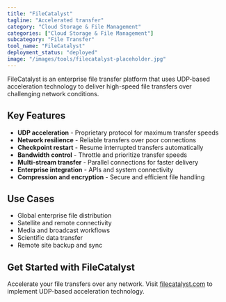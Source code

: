 ```yaml
---
title: "FileCatalyst"
tagline: "Accelerated transfer"
category: "Cloud Storage & File Management"
categories: ["Cloud Storage & File Management"]
subcategory: "File Transfer"
tool_name: "FileCatalyst"
deployment_status: "deployed"
image: "/images/tools/filecatalyst-placeholder.jpg"
---
```

FileCatalyst is an enterprise file transfer platform that uses UDP-based acceleration technology to deliver high-speed file transfers over challenging network conditions.

## Key Features

- **UDP acceleration** - Proprietary protocol for maximum transfer speeds
- **Network resilience** - Reliable transfers over poor connections
- **Checkpoint restart** - Resume interrupted transfers automatically
- **Bandwidth control** - Throttle and prioritize transfer speeds
- **Multi-stream transfer** - Parallel connections for faster delivery
- **Enterprise integration** - APIs and system connectivity
- **Compression and encryption** - Secure and efficient file handling

## Use Cases

- Global enterprise file distribution
- Satellite and remote connectivity
- Media and broadcast workflows
- Scientific data transfer
- Remote site backup and sync

## Get Started with FileCatalyst

Accelerate your file transfers over any network. Visit [filecatalyst.com](https://www.filecatalyst.com) to implement UDP-based acceleration technology.